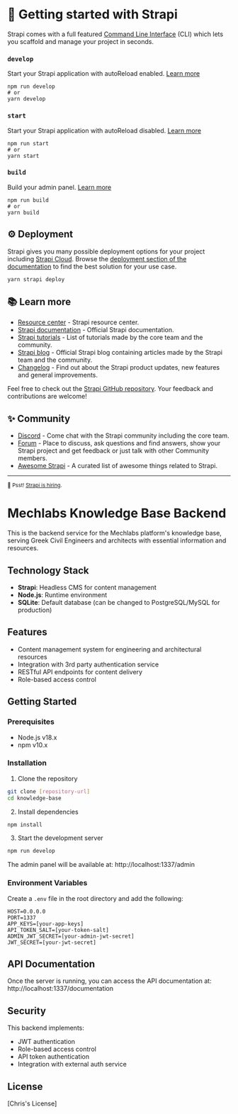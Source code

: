 # 🚀 Getting started with Strapi

Strapi comes with a full featured [Command Line Interface](https://docs.strapi.io/dev-docs/cli) (CLI) which lets you scaffold and manage your project in seconds.

### `develop`

Start your Strapi application with autoReload enabled. [Learn more](https://docs.strapi.io/dev-docs/cli#strapi-develop)

```
npm run develop
# or
yarn develop
```

### `start`

Start your Strapi application with autoReload disabled. [Learn more](https://docs.strapi.io/dev-docs/cli#strapi-start)

```
npm run start
# or
yarn start
```

### `build`

Build your admin panel. [Learn more](https://docs.strapi.io/dev-docs/cli#strapi-build)

```
npm run build
# or
yarn build
```

## ⚙️ Deployment

Strapi gives you many possible deployment options for your project including [Strapi Cloud](https://cloud.strapi.io). Browse the [deployment section of the documentation](https://docs.strapi.io/dev-docs/deployment) to find the best solution for your use case.

```
yarn strapi deploy
```

## 📚 Learn more

- [Resource center](https://strapi.io/resource-center) - Strapi resource center.
- [Strapi documentation](https://docs.strapi.io) - Official Strapi documentation.
- [Strapi tutorials](https://strapi.io/tutorials) - List of tutorials made by the core team and the community.
- [Strapi blog](https://strapi.io/blog) - Official Strapi blog containing articles made by the Strapi team and the community.
- [Changelog](https://strapi.io/changelog) - Find out about the Strapi product updates, new features and general improvements.

Feel free to check out the [Strapi GitHub repository](https://github.com/strapi/strapi). Your feedback and contributions are welcome!

## ✨ Community

- [Discord](https://discord.strapi.io) - Come chat with the Strapi community including the core team.
- [Forum](https://forum.strapi.io/) - Place to discuss, ask questions and find answers, show your Strapi project and get feedback or just talk with other Community members.
- [Awesome Strapi](https://github.com/strapi/awesome-strapi) - A curated list of awesome things related to Strapi.

---

<sub>🤫 Psst! [Strapi is hiring](https://strapi.io/careers).</sub>

# Mechlabs Knowledge Base Backend

This is the backend service for the Mechlabs platform's knowledge base, serving Greek Civil Engineers and architects with essential information and resources.

## Technology Stack

- **Strapi**: Headless CMS for content management
- **Node.js**: Runtime environment
- **SQLite**: Default database (can be changed to PostgreSQL/MySQL for production)

## Features

- Content management system for engineering and architectural resources
- Integration with 3rd party authentication service
- RESTful API endpoints for content delivery
- Role-based access control

## Getting Started

### Prerequisites

- Node.js v18.x
- npm v10.x

### Installation

1. Clone the repository
```bash
git clone [repository-url]
cd knowledge-base
```

2. Install dependencies
```bash
npm install
```

3. Start the development server
```bash
npm run develop
```

The admin panel will be available at: http://localhost:1337/admin

### Environment Variables

Create a `.env` file in the root directory and add the following:

```env
HOST=0.0.0.0
PORT=1337
APP_KEYS=[your-app-keys]
API_TOKEN_SALT=[your-token-salt]
ADMIN_JWT_SECRET=[your-admin-jwt-secret]
JWT_SECRET=[your-jwt-secret]
```

## API Documentation

Once the server is running, you can access the API documentation at:
http://localhost:1337/documentation

## Security

This backend implements:
- JWT authentication
- Role-based access control
- API token authentication
- Integration with external auth service

## License

[Chris's License]
